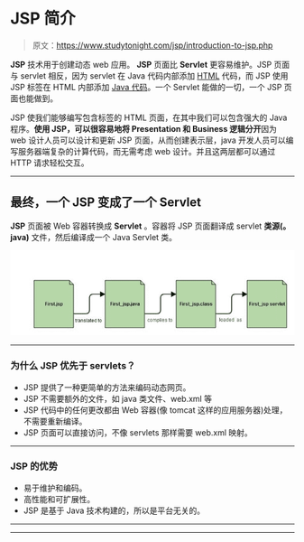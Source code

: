 # JSP 简介

> 原文：<https://www.studytonight.com/jsp/introduction-to-jsp.php>

**JSP** 技术用于创建动态 web 应用。 **JSP** 页面比 **Servlet** 更容易维护。JSP 页面与 servlet 相反，因为 servlet 在 Java 代码内部添加 [HTML](/code/html/) 代码，而 JSP 使用 JSP 标签在 HTML 内部添加 [Java 代码](/java/overview-of-java.php)。一个 Servlet 能做的一切，一个 JSP 页面也能做到。

JSP 使我们能够编写包含标签的 HTML 页面，在其中我们可以包含强大的 Java 程序。**使用 JSP，可以很容易地将 Presentation 和 Business 逻辑分开**因为 web 设计人员可以设计和更新 JSP 页面，从而创建表示层，java 开发人员可以编写服务器端复杂的计算代码，而无需考虑 web 设计。并且这两层都可以通过 HTTP 请求轻松交互。

* * *

## 最终，一个 JSP 变成了一个 Servlet

**JSP** 页面被 Web 容器转换成 **Servlet** 。容器将 JSP 页面翻译成 servlet **类源(。java)** 文件，然后编译成一个 Java Servlet 类。

![JSP to Servlet Transformation](img/748a8af412ecb208db2e66a147a079fd.png)

* * *

### 为什么 JSP 优先于 servlets？

*   JSP 提供了一种更简单的方法来编码动态网页。
*   JSP 不需要额外的文件，如 java 类文件、web.xml 等
*   JSP 代码中的任何更改都由 Web 容器(像 tomcat 这样的应用服务器)处理，不需要重新编译。
*   JSP 页面可以直接访问，不像 servlets 那样需要 web.xml 映射。

* * *

### JSP 的优势

*   易于维护和编码。
*   高性能和可扩展性。
*   JSP 是基于 Java 技术构建的，所以是平台无关的。

* * *

* * *